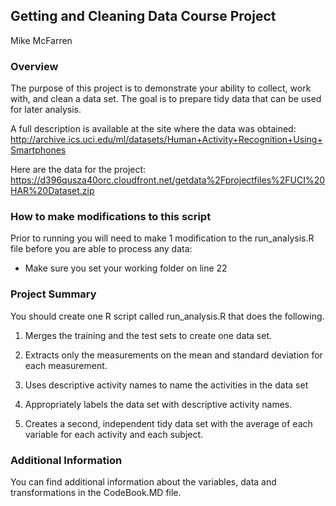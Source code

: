 ## Getting and Cleaning Data Course Project

Mike McFarren


### Overview
The purpose of this project is to demonstrate your ability to collect, work with, and clean a data set. The goal is to prepare 
tidy data that can be used for later analysis.

A full description is available at the site where the data was obtained:
http://archive.ics.uci.edu/ml/datasets/Human+Activity+Recognition+Using+Smartphones

Here are the data for the project:
https://d396qusza40orc.cloudfront.net/getdata%2Fprojectfiles%2FUCI%20HAR%20Dataset.zip

### How to make modifications to this script
Prior to running you will need to make 1 modification to the run_analysis.R file before you are able to process any data:
- Make sure you set your working folder on line 22

### Project Summary

You should create one R script called run_analysis.R that does the following. 

1. Merges the training and the test sets to create one data set.

2. Extracts only the measurements on the mean and standard deviation for each measurement. 

3. Uses descriptive activity names to name the activities in the data set

4. Appropriately labels the data set with descriptive activity names. 

5. Creates a second, independent tidy data set with the average of each variable for each activity and each subject. 

### Additional Information
You can find additional information about the variables, data and transformations in the CodeBook.MD file.
